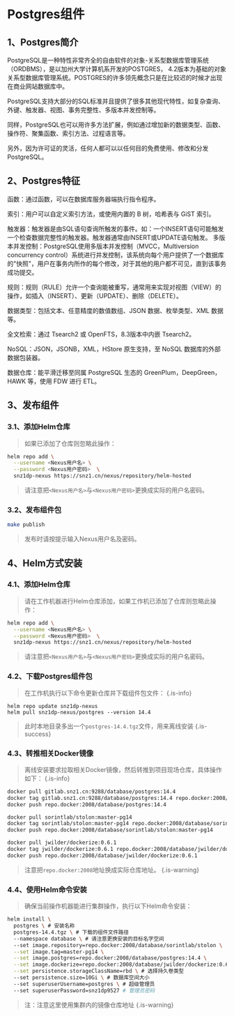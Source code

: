 # Postgres组件

## 1、Postgres简介

PostgreSQL是一种特性非常齐全的自由软件的对象-关系型数据库管理系统（ORDBMS），是以加州大学计算机系开发的POSTGRES，
4.2版本为基础的对象关系型数据库管理系统。POSTGRES的许多领先概念只是在比较迟的时候才出现在商业网站数据库中。

PostgreSQL支持大部分的SQL标准并且提供了很多其他现代特性，如复杂查询、外键、触发器、视图、事务完整性、多版本并发控制等。

同样，PostgreSQL也可以用许多方法扩展，例如通过增加新的数据类型、函数、操作符、聚集函数、索引方法、过程语言等。

另外，因为许可证的灵活，任何人都可以以任何目的免费使用、修改和分发PostgreSQL。


## 2、Postgres特征

函数：通过函数，可以在数据库服务器端执行指令程序。

索引：用户可以自定义索引方法，或使用内置的 B 树，哈希表与 GiST 索引。

触发器：触发器是由SQL语句查询所触发的事件。如：一个INSERT语句可能触发一个检查数据完整性的触发器。触发器通常由INSERT或UPDATE语句触发。 多版本并发控制：PostgreSQL使用多版本并发控制（MVCC，Multiversion concurrency control）系统进行并发控制，该系统向每个用户提供了一个数据库的"快照"，用户在事务内所作的每个修改，对于其他的用户都不可见，直到该事务成功提交。

规则：规则（RULE）允许一个查询能被重写，通常用来实现对视图（VIEW）的操作，如插入（INSERT）、更新（UPDATE）、删除（DELETE）。

数据类型：包括文本、任意精度的数值数组、JSON 数据、枚举类型、XML 数据等。

全文检索：通过 Tsearch2 或 OpenFTS，8.3版本中内嵌 Tsearch2。

NoSQL：JSON，JSONB，XML，HStore 原生支持，至 NoSQL 数据库的外部数据包装器。

数据仓库：能平滑迁移至同属 PostgreSQL 生态的 GreenPlum，DeepGreen，HAWK 等，使用 FDW 进行 ETL。

## 3、发布组件

### 3.1、添加Helm仓库

> 如果已添加了仓库则忽略此操作：

```bash
helm repo add \
  --username <Nexus用户名> \
  --password <Nexus用户密码>  \
  snz1dp-nexus https://snz1.cn/nexus/repository/helm-hosted
```

> 请注意把`<Nexus用户名>`与`<Nexus用户密码>`更换成实际的用户名密码。

### 3.2、发布组件包

```bash
make publish
```

> 发布时请按提示输入Nexus用户名及密码。


## 4、Helm方式安装

### 4.1、添加Helm仓库

> 请在工作机器进行Helm仓库添加，如果工作机已添加了仓库则忽略此操作：

```bash
helm repo add \
  --username <Nexus用户名> \
  --password <Nexus用户密码>  \
  snz1dp-nexus https://snz1.cn/nexus/repository/helm-hosted
```

> 请注意把`<Nexus用户名>`与`<Nexus用户密码>`更换成实际的用户名密码。

### 4.2、下载Postgres组件包

> 在工作机执行以下命令更新仓库并下载组件包文件：
{.is-info}

```
helm repo update snz1dp-nexus
helm pull snz1dp-nexus/postgres --version 14.4
```

> 此时本地目录多出一个`postgres-14.4.tgz`文件，用来离线安装
{.is-success}

### 4.3、转推相关Docker镜像

> 离线安装要求拉取相关Docker镜像，然后转推到项目现场仓库，具体操作如下：
{.is-info}

```bash
docker pull gitlab.snz1.cn:9288/database/postgres:14.4
docker tag gitlab.snz1.cn:9288/database/postgres:14.4 repo.docker:2008/database/postgres:14.4
docker push repo.docker:2008/database/postgres:14.4

docker pull sorintlab/stolon:master-pg14
docker tag sorintlab/stolon:master-pg14 repo.docker:2008/database/sorintlab/stolon:master-pg14
docker push repo.docker:2008/database/sorintlab/stolon:master-pg14

docker pull jwilder/dockerize:0.6.1
docker tag jwilder/dockerize:0.6.1 repo.docker:2008/database/jwilder/dockerize:0.6.1
docker push repo.docker:2008/database/jwilder/dockerize:0.6.1
```

> 注意把`repo.docker:2008`地址换成实际仓库地址。
{.is-warning}

### 4.4、使用Helm命令安装

> 确保当前操作机器能进行集群操作，执行以下Helm命令安装：

```bash
helm install \
  postgres \ # 安装名称
  postgres-14.4.tgz \ # 下载的组件文件路径
  --namespace database \ # 请注意更换安装的目标名字空间
  --set image.repository=repo.docker:2008/database/sorintlab/stolon \
  --set image.tag=master-pg14 \
  --set image.postgres=repo.docker:2008/database/postgres:14.4 \
  --set image.dockerize=repo.docker:2008/database/jwilder/dockerize:0.6.1 \
  --set persistence.storageClassName=rbd \ # 选择持久卷类型
  --set persistence.size=10Gi \ # 数据库空间大小
  --set superuserUsername=postgres \ # 超级管理员
  --set superuserPassword=snz1dp9527 # 管理员密码
```

> 注：注意这里使用集群内的镜像仓库地址
{.is-warning}

